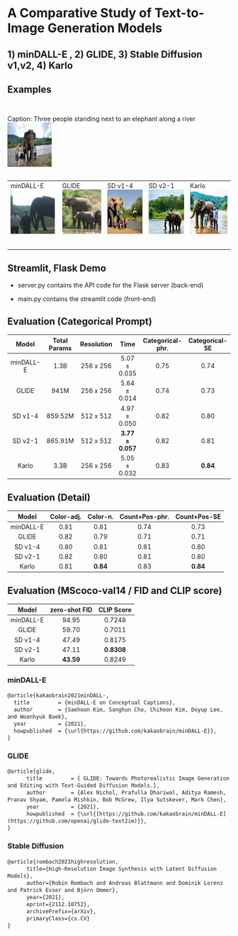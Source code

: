 # A Comparative Study of Text-to-Image Generation Models

## 1) minDALL-E , 2) GLIDE, 3) Stable Diffusion v1,v2, 4) Karlo

## Examples
<table>
  <table>
  <tr>
    <table> <tr>  Caption: Three people standing next to an elephant along a river </tr> <tr> <img src="image/MScoco_1.png" width="100" height="100"> </tr> </table>
  </tr>
  </table>
  <table>
  <tr>
    <td width="150">
        <table> <tr> minDALL-E </tr> <tr> <img src="image/minDALL-E_1.png" width="100" height="100"> </tr> </table>
    </td>
    <td width="150"> 
        <table> <tr> GLIDE </tr> <tr> <img src="image/GLIDE_1.png" width="100" height="100"> </tr> </table>
    </td>
    <td width="150">
       <table> <tr> SD v1-4 </tr> <tr> <img src="image/SDv1-4_1.png" width="100" height="100"> </tr> </table>
    </td>
    <td width="150"> 
        <table> <tr> SD v2-1 </tr> <tr> <img src="image/SDv2-1_1.png" width="100" height="100"> </tr> </table>
    </td>
    <td width="150">
      <table> <tr> Karlo </tr> <tr> <img src="image/karlo_1.png" width="100" height="100"> </tr> </table>
    </td>
  </tr>
  </table>
</table>

## Streamlit, Flask Demo
* server.py contains the API code for the Flask server (back-end)

* main.py contains the streamlit code (front-end)

## Evaluation (Categorical Prompt)
| Model      | Total Params | Resolution   |      Time       |  Categorical-phr. | Categorical-SE |
|:----------:|:------------:|:------------:|:---------------:|:-----------------:|:--------------:|
| minDALL-E  |     1.3B     |  256 x 256   |   5.07 ± 0.035  |        0.75       |      0.74      |
| GLIDE      |     941M     |  256 x 256   |   5.64 ± 0.014  |        0.74       |      0.73      | 
| SD v1-4    |    859.52M   |  512 x 512   |   4.97 ± 0.050  |        0.82       |      0.80      | 
| SD v2-1    |    865.91M   |  512 x 512   |**3.77 ± 0.057** |        0.82       |      0.81      |
| Karlo      |     3.3B     |  256 x 256   |   5.05 ± 0.032  |        0.83       |    **0.84**    |


## Evaluation (Detail)
| Model      |  Color-adj.  | Color-n. |  Count+Pos-phr. | Count+Pos-SE |
|:----------:|:------------:|:--------:|:---------------:|:------------:|
| minDALL-E  |     0.81     |   0.81   |      0.74       |     0.73     |
| GLIDE      |     0.82     |   0.79   |      0.71       |     0.71     |
| SD v1-4    |     0.80     |   0.81   |      0.81       |     0.80     |
| SD v2-1    |     0.82     |   0.80   |      0.81       |     0.80     |
| Karlo      |     0.81     | **0.84** |      0.83       |   **0.84**   |



## Evaluation (MScoco-val14 / FID and CLIP score)
| Model      | zero-shot FID | CLIP Score  | 
|:----------:|:------------:|:------------:|
| minDALL-E  |     94.95    |    0.7248    |
| GLIDE      |     59.70    |    0.7011    |
| SD v1-4    |     47.49    |    0.8175    |
| SD v2-1    |     47.11    |  **0.8308**  |
| Karlo      |   **43.59**  |    0.8249    |





### minDALL-E
<div class="snippet-clipboard-content notranslate position-relative overflow-auto" data-snippet-clipboard-copy-content="@article{kakaobrain2021minDALL-E,
 title         = {minDALL-E on Conceptual Captions},
  author        = {Saehoon Kim, Sanghun Cho, Chiheon Kim, Doyup Lee, and Woonhyuk Baek},
  year          = {2021},
  howpublished  = {\url{https://github.com/kakaobrain/minDALL-E}},
}"><pre class="notranslate"><code>@article{kakaobrain2021minDALL-,
  title         = {minDALL-E on Conceptual Captions},
  author        = {Saehoon Kim, Sanghun Cho, Chiheon Kim, Doyup Lee, and Woonhyuk Baek},
  year          = {2021},
  howpublished  = {\url{https://github.com/kakaobrain/minDALL-E}},
}
</code></pre></div>

### GLIDE
<div class="snippet-clipboard-content notranslate position-relative overflow-auto" data-snippet-clipboard-copy-content="@article{glide,
      title         = { GLIDE: Towards Photorealistic Image Generation and Editing with Text-Guided Diffusion Models.},
      author        = {Alex Nichol, Prafulla Dhariwal, Aditya Ramesh, Pranav Shyam, Pamela Mishkin, Bob McGrew, Ilya Sutskever, Mark Chen},
      year          = {2021},
      howpublished  = {\url{[https://github.com/kakaobrain/minDALL-E](https://github.com/openai/glide-text2im)}},
}
}"><pre class="notranslate"><code>@article{glide,
      title         = { GLIDE: Towards Photorealistic Image Generation and Editing with Text-Guided Diffusion Models.},
      author        = {Alex Nichol, Prafulla Dhariwal, Aditya Ramesh, Pranav Shyam, Pamela Mishkin, Bob McGrew, Ilya Sutskever, Mark Chen},
      year          = {2021},
      howpublished  = {\url{[https://github.com/kakaobrain/minDALL-E](https://github.com/openai/glide-text2im)}},
}
</code></pre></div>

### Stable Diffusion
<div class="snippet-clipboard-content notranslate position-relative overflow-auto" data-snippet-clipboard-copy-content="@article{rombach2021highresolution,
      title={High-Resolution Image Synthesis with Latent Diffusion Models}, 
      author={Robin Rombach and Andreas Blattmann and Dominik Lorenz and Patrick Esser and Björn Ommer},
      year={2021},
      eprint={2112.10752},
      archivePrefix={arXiv},
      primaryClass={cs.CV}
}"><pre class="notranslate"><code>@article{rombach2021highresolution,
      title={High-Resolution Image Synthesis with Latent Diffusion Models}, 
      author={Robin Rombach and Andreas Blattmann and Dominik Lorenz and Patrick Esser and Björn Ommer},
      year={2021},
      eprint={2112.10752},
      archivePrefix={arXiv},
      primaryClass={cs.CV}
}
</code></pre></div>
